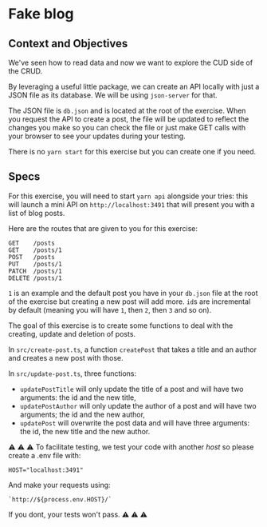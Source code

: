 # Fake blog

## Context and Objectives

We've seen how to read data and now we want to explore the CUD side of the CRUD.

By leveraging a useful little package, we can create an API locally with just a JSON file as its database.
We will be using `json-server` for that.

The JSON file is `db.json` and is located at the root of the exercise. When you request the API to create a post, the file will be updated to reflect the changes you make so you can check the file or just make GET calls with your browser to see your updates during your testing.

There is no `yarn start` for this exercise but you can create one if you need.

## Specs

For this exercise, you will need to start `yarn api` alongside your tries: this will launch a mini API on `http://localhost:3491` that will present you with a list of blog posts.

Here are the routes that are given to you for this exercise:

```
GET    /posts
GET    /posts/1
POST   /posts
PUT    /posts/1
PATCH  /posts/1
DELETE /posts/1
```

`1` is an example and the default post you have in your `db.json` file at the root of the exercise but creating a new post will add more. `id`s are incremental by default (meaning you will have `1`, then `2`, then `3` and so on).

The goal of this exercise is to create some functions to deal with the creating, update and deletion of posts.

In `src/create-post.ts`, a function `createPost` that takes a title and an author and creates a new post with those.

In `src/update-post.ts`, three functions:

- `updatePostTitle` will only update the title of a post and will have two arguments: the id and the new title,
- `updatePostAuthor` will only update the author of a post and will have two arguments; the id and the new author,
- `updatePost` will overwrite the post data and will have three arguments: the id, the new title and the new author.

⚠️ ⚠️ ⚠️
To facilitate testing, we test your code with another _host_ so please create a .env file with:

```
HOST="localhost:3491"
```

And make your requests using:

```
`http://${process.env.HOST}/`
```

If you dont, your tests won't pass.
⚠️ ⚠️ ⚠️
